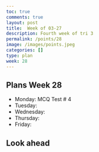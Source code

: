 ```yaml
---
toc: true
comments: true
layout: post
title:  Week of 03-27
description: Fourth week of tri 3
permalink: /points/28
image: /images/points.jpeg
categories: []
type: plan
week: 28
---
```


## Plans Week 28
> 
- Monday: MCQ Test # 4
- Tuesday: 
- Wednesday: 
- Thursday: 
- Friday: 

## Look ahead
> 